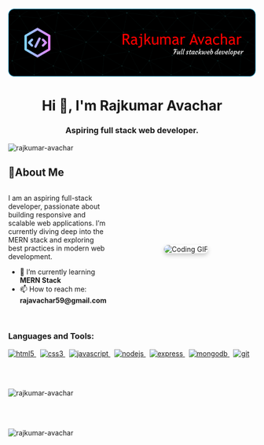 <p align="center">
  <img src="mybanner.png" alt="Banner" />
</p>

<h1 align="center">Hi 👋, I'm Rajkumar Avachar</h1>
<h3 align="center">Aspiring full stack web developer.</h3>

<p align="left"> <img src="https://komarev.com/ghpvc/?username=rajkumar-avachar&label=Profile%20views&color=0e75b6&style=flat" alt="rajkumar-avachar" /> </p>
<h2>🚀About Me</h2>

<div style="display: flex; align-items: center; justify-content: space-between; gap: 20px;">
  <!-- Text Section -->
  <div style="flex: 1; max-width: 200px">
    <p>
      I am an aspiring full-stack developer, passionate about building responsive and scalable web applications. I’m
      currently diving deep into the MERN stack and exploring best practices in modern web development.
    </p>
    <ul>
      <li>🌱 I’m currently learning <strong>MERN Stack</strong></li>
      <li>📫 How to reach me: <strong>rajavachar59@gmail.com</strong></li>
    </ul>
  </div>

  <!-- GIF Section -->
  <div style="flex: 1; text-align: center;">
    <img
      src="https://camo.githubusercontent.com/2366b34bb903c09617990fb5fff4622f3e941349e846ddb7e73df872a9d21233/68747470733a2f2f63646e2e6472696262626c652e636f6d2f75736572732f3733303730332f73637265656e73686f74732f363538313234332f6176656e746f2e676966"
      alt="Coding GIF" width="300" style="border-radius: 20px; box-shadow: 0 4px 8px rgba(0, 0, 0, 0.2);" />
  </div>
</div>




<br>
<h3 align="left">Languages and Tools:</h3>

<p align="left">
  <a href="https://www.w3.org/html/" target="_blank" rel="noreferrer">
    <img src="https://img.shields.io/badge/HTML5-E34F26?style=for-the-badge&logo=html5&logoColor=white" alt="html5" />
  </a>
  &nbsp;
  <a href="https://www.w3schools.com/css/" target="_blank" rel="noreferrer">
    <img src="https://img.shields.io/badge/CSS3-1572B6?style=for-the-badge&logo=css3&logoColor=white" alt="css3" />
  </a>
  &nbsp;
  <a href="https://developer.mozilla.org/en-US/docs/Web/JavaScript" target="_blank" rel="noreferrer">
    <img src="https://img.shields.io/badge/JavaScript-F7DF1E?style=for-the-badge&logo=javascript&logoColor=black" alt="javascript" />
  </a>
  &nbsp;
  <a href="https://nodejs.org" target="_blank" rel="noreferrer">
    <img src="https://img.shields.io/badge/Node.js-339933?style=for-the-badge&logo=node.js&logoColor=white" alt="nodejs" />
  </a>
  &nbsp;
  <a href="https://expressjs.com" target="_blank" rel="noreferrer">
    <img src="https://img.shields.io/badge/Express.js-000000?style=for-the-badge&logo=express&logoColor=white" alt="express" />
  </a>
  &nbsp;
  <a href="https://www.mongodb.com/" target="_blank" rel="noreferrer">
    <img src="https://img.shields.io/badge/MongoDB-47A248?style=for-the-badge&logo=mongodb&logoColor=white" alt="mongodb" />
  </a>
  &nbsp;
  <a href="https://git-scm.com/" target="_blank" rel="noreferrer">
    <img src="https://img.shields.io/badge/Git-F05032?style=for-the-badge&logo=git&logoColor=white" alt="git" />
  </a>
</p>


</div><br><br>

<p>
  <img align="center" src="https://github-readme-stats.vercel.app/api/top-langs?username=rajkumar-avachar&show_icons=true&locale=en&layout=compact&theme=radical&langs_count=6" alt="rajkumar-avachar" />
</p>
<br><br>

<p>
  <img align="center" src="https://github-readme-streak-stats.herokuapp.com/?user=rajkumar-avachar&theme=radical&fire=FF4500&ring=FF4500&hide_border=true" alt="rajkumar-avachar" />
</p>

